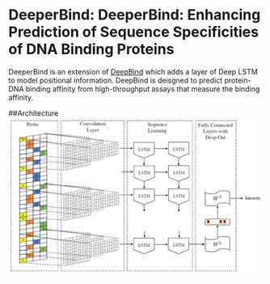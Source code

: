 # DeeperBind: DeeperBind: Enhancing Prediction of Sequence Specificities of DNA Binding Proteins
DeeperBind is an extension of [DeepBind](http://www.nature.com/nbt/journal/v33/n8/full/nbt.3300.html) which adds a layer of Deep LSTM to model positional information. DeepBind is deisgned to predict protein-DNA binding affinity from high-throughput assays that measure the binding affinity.

##Architecture
![Diagram](./diagram.png)